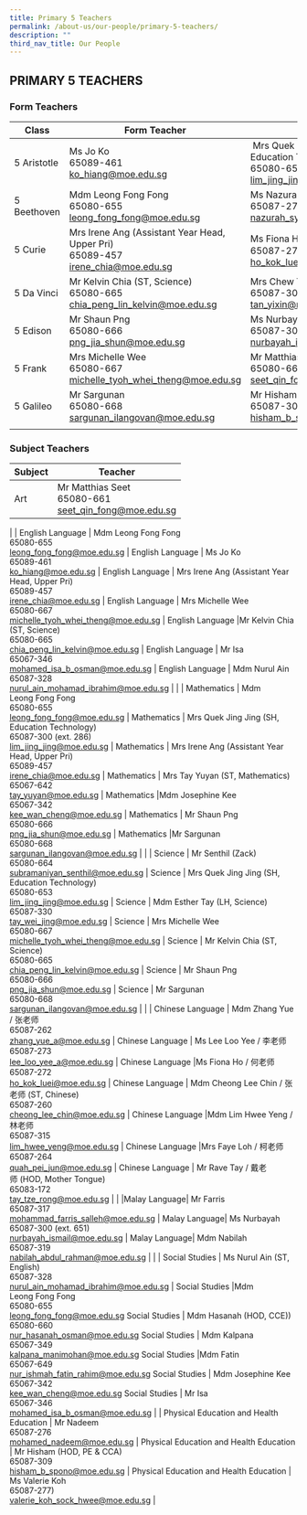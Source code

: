 ```yaml
---
title: Primary 5 Teachers
permalink: /about-us/our-people/primary-5-teachers/
description: ""
third_nav_title: Our People
---
```

## PRIMARY 5 TEACHERS

### Form Teachers

| Class | Form Teacher | Form Teacher |
|---|---|---|
| 5 Aristotle | Ms&nbsp;Jo Ko<br>65089-461<br>[ko\_hiang@moe.edu.sg](mailto:ko\_hiang@moe.edu.sg) | &nbsp;Mrs Quek Jing Jing (Subject Head, Education Technology)<br>65080-653<br>[lim\_jing\_jing@moe.edu.sg](mailto:lim\_jing\_jing@moe.edu.sg) |
| 5 Beethoven | Mdm Leong&nbsp;Fong Fong<br>65080-655<br>[leong\_fong\_fong@moe.edu.sg](mailto:leong\_fong\_fong@moe.edu.sg) | Ms&nbsp;Nazurah<br>65087-275<br>[nazurah\_syazana\_nordin@moe.edu.sg](mailto:nazurah\_syazana\_nordin@moe.edu.sg) |
| 5 Curie | Mrs Irene Ang (Assistant Year Head, Upper Pri)<br>65089-457<br>[irene\_chia@moe.edu.sg](mailto:irene\_chia@moe.edu.sg) | Ms&nbsp;Fiona Ho /&nbsp;何老师<br>65087-272<br>[ho\_kok\_luei@moe.edu.sg](mailto:ho\_kok\_luei@moe.edu.sg) |
| 5 Da Vinci | Mr&nbsp;Kelvin Chia (ST, Science)<br>65080-665<br>[chia\_peng\_lin\_kelvin@moe.edu.sg](mailto:chia\_peng\_lin\_kelvin@moe.edu.sg) | Mrs Chew Yi Xin<br>65087-300 (ext. 291)<br>[tan\_yixin@moe.edu.sg](mailto:tan\_yixin@moe.edu.sg) |
| 5 Edison | Mr Shaun Png<br>65080-666<br>[png\_jia\_shun@moe.edu.sg](mailto:png\_jia\_shun@moe.edu.sg) | Ms Nurbayah<br>65087-300 (ext. 651)<br>[nurbayah\_ismail@moe.edu.sg](mailto:nurbayah\_ismail@moe.edu.sg) |
| 5 Frank | Mrs Michelle Wee<br>65080-667<br>[michelle\_tyoh\_whei\_theng@moe.edu.sg](mailto:michelle\_tyoh\_whei\_theng@moe.edu.sg) | Mr&nbsp;Matthias Seet<br>65080-661<br>[seet\_qin\_fong@moe.edu.sg](mailto:seet\_qin\_fong@moe.edu.sg) |
5 Galileo | Mr Sargunan<br>65080-668<br>[sargunan\_ilangovan@moe.edu.sg](mailto:sargunan\_ilangovan@moe.edu.sg) |Mr&nbsp;Hisham (HOD, PE &amp; CCA)<br>65087-309<br>[hisham\_b\_spono@moe.edu.sg](mailto:hisham\_b\_spono@moe.edu.sg)
| | | |

### Subject Teachers

| Subject | Teacher |
|---|---|
| Art | Mr Matthias Seet<br>65080-661<br>[seet_qin_fong@moe.edu.sg](mailto:seet_qin_fong@moe.edu.sg) |
|
| English Language | Mdm Leong&nbsp;Fong Fong<br>65080-655<br>[leong\_fong\_fong@moe.edu.sg](mailto:leong\_fong\_fong@moe.edu.sg) |
 English Language | Ms&nbsp;Jo Ko<br>65089-461<br>[ko\_hiang@moe.edu.sg](mailto:ko\_hiang@moe.edu.sg) |
  English Language | Mrs Irene Ang (Assistant Year Head, Upper Pri)<br>65089-457<br>[irene\_chia@moe.edu.sg](mailto:irene\_chia@moe.edu.sg) |
 English Language | Mrs Michelle Wee<br>65080-667<br>[michelle\_tyoh\_whei\_theng@moe.edu.sg](mailto:michelle\_tyoh\_whei\_theng@moe.edu.sg) |
 English Language |Mr&nbsp;Kelvin Chia (ST, Science)<br>65080-665<br>[chia\_peng\_lin\_kelvin@moe.edu.sg](mailto:chia\_peng\_lin\_kelvin@moe.edu.sg) |
 English Language | Mr&nbsp;Isa<br>65067-346<br>[mohamed\_isa\_b\_osman@moe.edu.sg](mailto:mohamed\_isa\_b\_osman@moe.edu.sg) | 
 English Language | Mdm Nurul Ain<br>65087-328<br>[nurul\_ain\_mohamad\_ibrahim@moe.edu.sg](mailto:nurul\_ain\_mohamad\_ibrahim@moe.edu.sg) | 
|
| Mathematics  | Mdm Leong&nbsp;Fong Fong<br>65080-655<br>[leong\_fong\_fong@moe.edu.sg](mailto:leong\_fong\_fong@moe.edu.sg) |
 Mathematics  | Mrs Quek Jing Jing (SH, Education Technology)<br>65087-300 (ext. 286)<br>[lim\_jing\_jing@moe.edu.sg](mailto:lim\_jing\_jing@moe.edu.sg) |
  Mathematics  | Mrs Irene Ang (Assistant Year Head, Upper Pri)<br>65089-457<br>[irene\_chia@moe.edu.sg](mailto:irene\_chia@moe.edu.sg) |
 Mathematics  | Mrs Tay Yuyan (ST, Mathematics)<br>65067-642<br>[tay\_yuyan@moe.edu.sg](mailto:tay\_yuyan@moe.edu.sg) |
 Mathematics  |Mdm Josephine Kee<br>65067-342<br>[kee\_wan\_cheng@moe.edu.sg](mailto:kee\_wan\_cheng@moe.edu.sg) |
 Mathematics  | Mr Shaun Png<br>65080-666<br>[png\_jia\_shun@moe.edu.sg](mailto:png\_jia\_shun@moe.edu.sg) |
 Mathematics  |Mr Sargunan<br>65080-668<br>[sargunan\_ilangovan@moe.edu.sg](mailto:lsargunan\_ilangovan@moe.edu.sg) |
|
| Science | Mr Senthil (Zack)<br>65080-664<br>[subramaniyan\_senthil@moe.edu.sg](mailto:subramaniyan\_senthil@moe.edu.sg) |
Science | Mrs Quek Jing Jing (SH, Education Technology)<br>65080-653<br>[lim\_jing\_jing@moe.edu.sg](mailto:lim\_jing\_jing@moe.edu.sg) |
Science | Mdm Esther Tay (LH, Science)<br>65087-330<br>[tay\_wei\_jing@moe.edu.sg](mailto:tay\_wei\_jing@moe.edu.sg) |
Science | Mrs Michelle Wee<br>65080-667<br>[michelle\_tyoh\_whei\_theng@moe.edu.sg](mailto:michelle\_tyoh\_whei\_theng@moe.edu.sg) |
Science | Mr&nbsp;Kelvin Chia (ST, Science)<br>65080-665<br>[chia\_peng\_lin\_kelvin@moe.edu.sg](mailto:chia\_peng\_lin\_kelvin@moe.edu.sg) |
Science | Mr Shaun Png<br>65080-666<br>[png\_jia\_shun@moe.edu.sg](mailto:png\_jia\_shun@moe.edu.sg) |
Science | Mr Sargunan<br>65080-668<br>[sargunan\_ilangovan@moe.edu.sg](mailto:sargunan\_ilangovan@moe.edu.sg) |
|
| Chinese Language | Mdm Zhang Yue / 张老师<br>65087-262<br>[zhang\_yue\_a@moe.edu.sg](mailto:zhang\_yue\_a@moe.edu.sg) |
Chinese Language | Ms Lee&nbsp;Loo Yee / 李老师<br>65087-273<br>[lee\_loo\_yee\_a@moe.edu.sg](mailto:lee\_loo\_yee\_a@moe.edu.sg) |
Chinese Language |Ms&nbsp;Fiona Ho /&nbsp;何老师<br>65087-272<br>[ho\_kok\_luei@moe.edu.sg](mailto:ho\_kok\_luei@moe.edu.sg) |
Chinese Language | Mdm Cheong Lee Chin / 张老师 (ST, Chinese)<br>65087-260<br>[cheong\_lee\_chin@moe.edu.sg](mailto:cheong\_lee\_chin@moe.edu.sg) |
Chinese Language |Mdm Lim&nbsp;Hwee Yeng / 林老师<br>65087-315<br>[lim\_hwee\_yeng@moe.edu.sg](mailto:lim\_hwee\_yeng@moe.edu.sg) |
Chinese Language |Mrs Faye Loh / 柯老师<br>65087-264<br>[quah\_pei\_jun@moe.edu.sg](mailto:quah\_pei\_jun@moe.edu.sg) |
Chinese Language | Mr&nbsp;Rave Tay /&nbsp;戴老师&nbsp;(HOD, Mother Tongue)<br>65083-172<br>[tay\_tze\_rong@moe.edu.sg](mailto:tay\_tze\_rong@moe.edu.sg) |
|
|Malay Language| Mr&nbsp;Farris<br>65087-317<br>[mohammad\_farris\_salleh@moe.edu.sg](mailto:mohammad\_farris\_salleh@moe.edu.sg) |
Malay Language| Ms Nurbayah<br>65087-300 (ext. 651)<br>[nurbayah\_ismail@moe.edu.sg](mailto:nurbayah\_ismail@moe.edu.sg) |
Malay Language| Mdm Nabilah<br>65087-319<br>[nabilah\_abdul\_rahman@moe.edu.sg](mailto:nabilah\_abdul\_rahman@moe.edu.sg) |
|
| Social Studies | Ms Nurul Ain (ST, English)<br>65087-328<br>[nurul_ain_mohamad_ibrahim@moe.edu.sg](mailto:nurul_ain_mohamad_ibrahim@moe.edu.sg) |
 Social Studies |Mdm Leong&nbsp;Fong Fong<br>65080-655<br>[leong\_fong\_fong@moe.edu.sg](mailto:leong\_fong\_fong@moe.edu.sg) 
 Social Studies | Mdm&nbsp;Hasanah (HOD, CCE))<br>65080-660<br>[nur\_hasanah\_osman@moe.edu.sg](mailto:nur\_hasanah\_osman@moe.edu.sg) 
 Social Studies | Mdm&nbsp;Kalpana<br>65067-349<br>[kalpana\_manimohan@moe.edu.sg](mailto:kalpana\_manimohan@moe.edu.sg) 
 Social Studies |Mdm Fatin<br>65067-649<br>[nur\_ishmah\_fatin\_rahim@moe.edu.sg](mailto:nur\_ishmah\_fatin\_rahim@moe.edu.sg) 
 Social Studies | Mdm Josephine Kee<br>65067-342<br>[kee\_wan\_cheng@moe.edu.sg](mailto:kee\_wan\_cheng@moe.edu.sg) 
 Social Studies | Mr&nbsp;Isa<br>65067-346<br>[mohamed\_isa\_b\_osman@moe.edu.sg](mailto:mohamed\_isa\_b\_osman@moe.edu.sg) 
|
| Physical Education and Health Education | Mr Nadeem<br>65087-276<br>[mohamed\_nadeem@moe.edu.sg](mailto:mohamed\_nadeem@moe.edu.sg) |
Physical Education and Health Education | Mr&nbsp;Hisham (HOD, PE &amp; CCA)<br>65087-309<br>[hisham\_b\_spono@moe.edu.sg](mailto:hisham\_b\_spono@moe.edu.sg) |
Physical Education and Health Education | Ms Valerie Koh<br>65087-277)<br>[valerie\_koh\_sock\_hwee@moe.edu.sg](mailto:valerie\_koh\_sock\_hwee@moe.edu.sg) |